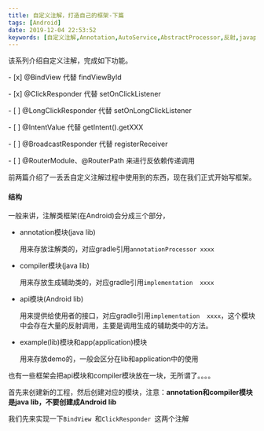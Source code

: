 ```yaml
---
title: 自定义注解，打造自己的框架-下篇
tags: [Android]
date: 2019-12-04 22:53:52
keywords: [自定义注解,Annotation,AutoService,AbstractProcessor,反射,javapoet]
---
```




该系列介绍自定义注解，完成如下功能。

\- [x] @BindView 代替  findViewById 

\- [x] @ClickResponder 代替 setOnClickListener

\- [ ] @LongClickResponder 代替 setOnLongClickListener

\- [ ] @IntentValue 代替 getIntent().getXXX

\- [ ] @BroadcastResponder 代替 registerReceiver

\- [ ] @RouterModule、@RouterPath 来进行反依赖传递调用



前两篇介绍了一丢丢自定义注解过程中使用到的东西，现在我们正式开始写框架。

<!--more-->

#### 结构

一般来讲，注解类框架(在Android)会分成三个部分，

* annotation模块(java lib)

  用来存放注解类的，对应gradle引用`annotationProcessor xxxx`

* compiler模块(java lib)

  用来存放生成辅助类的，对应gradle引用`implementation  xxxx`

* api模块(Android lib)

  用来提供给使用者的接口，对应gradle引用`implementation  xxxx`，这个模块中会存在大量的反射调用，主要是调用生成的辅助类中的方法。

* example(lib)模块和app(application)模块

  用来存放demo的，一般会区分在lib和application中的使用

也有一些框架会把api模块和compiler模块放在一块，无所谓了。。。。

首先来创建新的工程，然后创建对应的模块，注意：**annotation和compiler模块是java lib，不要创建成Android lib**

我们先来实现一下`BindView `和`ClickResponder `这两个注解

